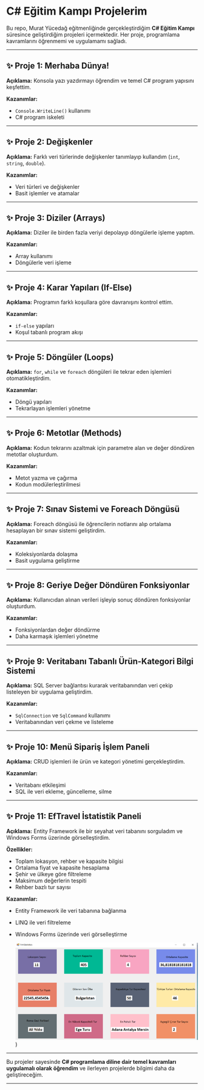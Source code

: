
# C# Eğitim Kampı Projelerim

Bu repo, Murat Yücedağ eğitmenliğinde gerçekleştirdiğim **C# Eğitim Kampı** süresince geliştirdiğim projeleri içermektedir. Her proje, programlama kavramlarını öğrenmemi ve uygulamamı sağladı.

---

## ✨ Proje 1: Merhaba Dünya!

**Açıklama:** Konsola yazı yazdırmayı öğrendim ve temel C# program yapısını keşfettim.

**Kazanımlar:**

* `Console.WriteLine()` kullanımı
* C# program iskeleti

---

## ✨ Proje 2: Değişkenler

**Açıklama:** Farklı veri türlerinde değişkenler tanımlayıp kullandım (`int`, `string`, `double`).

**Kazanımlar:**

* Veri türleri ve değişkenler
* Basit işlemler ve atamalar

---

## ✨ Proje 3: Diziler (Arrays)

**Açıklama:** Diziler ile birden fazla veriyi depolayıp döngülerle işleme yaptım.

**Kazanımlar:**

* Array kullanımı
* Döngülerle veri işleme

---

## ✨ Proje 4: Karar Yapıları (If-Else)

**Açıklama:** Programın farklı koşullara göre davranışını kontrol ettim.

**Kazanımlar:**

* `if-else` yapıları
* Koşul tabanlı program akışı

---

## ✨ Proje 5: Döngüler (Loops)

**Açıklama:** `for`, `while` ve `foreach` döngüleri ile tekrar eden işlemleri otomatikleştirdim.

**Kazanımlar:**

* Döngü yapıları
* Tekrarlayan işlemleri yönetme

---

## ✨ Proje 6: Metotlar (Methods)

**Açıklama:** Kodun tekrarını azaltmak için parametre alan ve değer döndüren metotlar oluşturdum.

**Kazanımlar:**

* Metot yazma ve çağırma
* Kodun modülerleştirilmesi

---

## ✨ Proje 7: Sınav Sistemi ve Foreach Döngüsü

**Açıklama:** Foreach döngüsü ile öğrencilerin notlarını alıp ortalama hesaplayan bir sınav sistemi geliştirdim.

**Kazanımlar:**

* Koleksiyonlarda dolaşma
* Basit uygulama geliştirme

---

## ✨ Proje 8: Geriye Değer Döndüren Fonksiyonlar

**Açıklama:** Kullanıcıdan alınan verileri işleyip sonuç döndüren fonksiyonlar oluşturdum.

**Kazanımlar:**

* Fonksiyonlardan değer döndürme
* Daha karmaşık işlemleri yönetme

---

## ✨ Proje 9: Veritabanı Tabanlı Ürün-Kategori Bilgi Sistemi

**Açıklama:** SQL Server bağlantısı kurarak veritabanından veri çekip listeleyen bir uygulama geliştirdim.

**Kazanımlar:**

* `SqlConnection` ve `SqlCommand` kullanımı
* Veritabanından veri çekme ve listeleme

---

## ✨ Proje 10: Menü Sipariş İşlem Paneli

**Açıklama:** CRUD işlemleri ile ürün ve kategori yönetimi gerçekleştirdim.

**Kazanımlar:**

* Veritabanı etkileşimi
* SQL ile veri ekleme, güncelleme, silme

---

## ✨ Proje 11: EfTravel İstatistik Paneli

**Açıklama:** Entity Framework ile bir seyahat veri tabanını sorguladım ve Windows Forms üzerinde görselleştirdim.

**Özellikler:**

* Toplam lokasyon, rehber ve kapasite bilgisi
* Ortalama fiyat ve kapasite hesaplama
* Şehir ve ülkeye göre filtreleme
* Maksimum değerlerin tespiti
* Rehber bazlı tur sayısı

**Kazanımlar:**

* Entity Framework ile veri tabanına bağlanma
* LINQ ile veri filtreleme
* Windows Forms üzerinde veri görselleştirme

  ![İstatistik Paneli Ekran Görüntüsü](https://github.com/Betulkarakoc/CSharpEgitimKampi/blob/71375977a66b7b5d04da062016086b9698d37a36/Ekran%20g%C3%B6r%C3%BCnt%C3%BCs%C3%BC%202025-10-24%20140727.png))

---

Bu projeler sayesinde **C# programlama diline dair temel kavramları uygulamalı olarak öğrendim** ve ilerleyen projelerde bilgimi daha da geliştireceğim.

---


